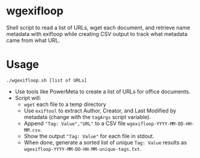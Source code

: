 # wgexifloop
Shell script to read a list of URLs, wget each document, and retrieve name metadata with exifloop while creating CSV output to track what metadata came from what URL.

# Usage
```
./wgexifloop.sh [list of URLs]
```
* Use tools like PowerMeta to create a list of URLs for office documents.
* Script will:
  - `wget` each file to a temp directory
  - Use `exiftool` to extract Author, Creator, and Last Modified by metadata (change with the `tagArgs` script variable).
  - Append `"Tag: Value","URL"` to a CSV file `wgexifloop-YYYY-MM-DD-HH-MM.csv`.
  - Show the output `"Tag: Value"` for each file in stdout.
  - When done, generate a sorted list of unique `Tag: Value` results as `wgexifloop-YYYY-MM-DD-HH-MM-unique-tags.txt`.
 
